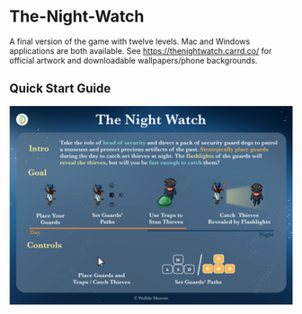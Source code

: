 # The-Night-Watch
A final version of the game with twelve levels. Mac and Windows applications are both available. See https://thenightwatch.carrd.co/ for official artwork and downloadable wallpapers/phone backgrounds.

## Quick Start Guide
![alt text](https://github.com/JackieW001/The-Night-Watch/blob/main/TheNightWatchQuickStartGuide.png)
